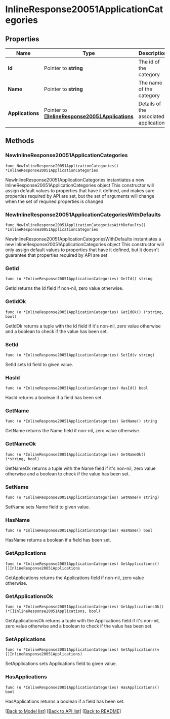 # InlineResponse20051ApplicationCategories

## Properties

Name | Type | Description | Notes
------------ | ------------- | ------------- | -------------
**Id** | Pointer to **string** | The id of the category | [optional] 
**Name** | Pointer to **string** | The name of the category | [optional] 
**Applications** | Pointer to [**[]InlineResponse20051Applications**](InlineResponse20051Applications.md) | Details of the associated applications | [optional] 

## Methods

### NewInlineResponse20051ApplicationCategories

`func NewInlineResponse20051ApplicationCategories() *InlineResponse20051ApplicationCategories`

NewInlineResponse20051ApplicationCategories instantiates a new InlineResponse20051ApplicationCategories object
This constructor will assign default values to properties that have it defined,
and makes sure properties required by API are set, but the set of arguments
will change when the set of required properties is changed

### NewInlineResponse20051ApplicationCategoriesWithDefaults

`func NewInlineResponse20051ApplicationCategoriesWithDefaults() *InlineResponse20051ApplicationCategories`

NewInlineResponse20051ApplicationCategoriesWithDefaults instantiates a new InlineResponse20051ApplicationCategories object
This constructor will only assign default values to properties that have it defined,
but it doesn't guarantee that properties required by API are set

### GetId

`func (o *InlineResponse20051ApplicationCategories) GetId() string`

GetId returns the Id field if non-nil, zero value otherwise.

### GetIdOk

`func (o *InlineResponse20051ApplicationCategories) GetIdOk() (*string, bool)`

GetIdOk returns a tuple with the Id field if it's non-nil, zero value otherwise
and a boolean to check if the value has been set.

### SetId

`func (o *InlineResponse20051ApplicationCategories) SetId(v string)`

SetId sets Id field to given value.

### HasId

`func (o *InlineResponse20051ApplicationCategories) HasId() bool`

HasId returns a boolean if a field has been set.

### GetName

`func (o *InlineResponse20051ApplicationCategories) GetName() string`

GetName returns the Name field if non-nil, zero value otherwise.

### GetNameOk

`func (o *InlineResponse20051ApplicationCategories) GetNameOk() (*string, bool)`

GetNameOk returns a tuple with the Name field if it's non-nil, zero value otherwise
and a boolean to check if the value has been set.

### SetName

`func (o *InlineResponse20051ApplicationCategories) SetName(v string)`

SetName sets Name field to given value.

### HasName

`func (o *InlineResponse20051ApplicationCategories) HasName() bool`

HasName returns a boolean if a field has been set.

### GetApplications

`func (o *InlineResponse20051ApplicationCategories) GetApplications() []InlineResponse20051Applications`

GetApplications returns the Applications field if non-nil, zero value otherwise.

### GetApplicationsOk

`func (o *InlineResponse20051ApplicationCategories) GetApplicationsOk() (*[]InlineResponse20051Applications, bool)`

GetApplicationsOk returns a tuple with the Applications field if it's non-nil, zero value otherwise
and a boolean to check if the value has been set.

### SetApplications

`func (o *InlineResponse20051ApplicationCategories) SetApplications(v []InlineResponse20051Applications)`

SetApplications sets Applications field to given value.

### HasApplications

`func (o *InlineResponse20051ApplicationCategories) HasApplications() bool`

HasApplications returns a boolean if a field has been set.


[[Back to Model list]](../README.md#documentation-for-models) [[Back to API list]](../README.md#documentation-for-api-endpoints) [[Back to README]](../README.md)


